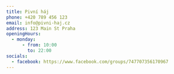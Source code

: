 ```yaml
---
title: Pivní háj
phone: +420 789 456 123
email: info@pivni-haj.cz
address: 123 Main St Praha
openingHours:
  - monday:
      - from: 10:00
        to: 22:00
socials:
  - facebook: https://www.facebook.com/groups/747707356170967
---
```

